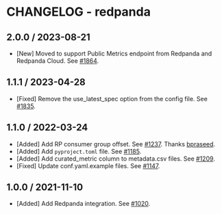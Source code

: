 # CHANGELOG - redpanda

## 2.0.0 / 2023-08-21

* [New] Moved to support Public Metrics endpoint from Redpanda and Redpanda Cloud. See [#1864](https://github.com/DataDog/integrations-extras/pull/1864).

## 1.1.1 / 2023-04-28
* [Fixed] Remove the use_latest_spec option from the config file. See [#1835](https://github.com/DataDog/integrations-extras/pull/1835).

## 1.1.0 / 2022-03-24

* [Added] Add RP consumer group offset. See [#1237](https://github.com/DataDog/integrations-extras/pull/1237). Thanks [bpraseed](https://github.com/bpraseed).
* [Added] Add `pyproject.toml` file. See [#1185](https://github.com/DataDog/integrations-extras/pull/1185).
* [Added] Add curated_metric column to metadata.csv files. See [#1209](https://github.com/DataDog/integrations-extras/pull/1209).
* [Fixed] Update conf.yaml.example files. See [#1147](https://github.com/DataDog/integrations-extras/pull/1147).

## 1.0.0 / 2021-11-10

* [Added] Add Redpanda integration. See [#1020](https://github.com/DataDog/integrations-extras/pull/1020).